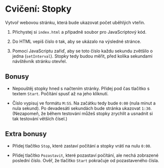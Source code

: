 # Cvičení: Stopky

Vytvoř webovou stránku, která bude ukazovat počet uběhlých vteřin.

1. Přichystej si `index.html` a případně soubor pro JavaScriptový kód.

1. Do HTML vepiš číslo `0` tak, aby se ukázalo na výsledné stránce.

1. Pomocí JavaScriptu zařiď, aby se toto číslo každu sekundu zvětšilo o jedna (`setInterval`). Stopky tedy budou měřit, před kolika sekundami návštěvník stránku otevřel.

## Bonusy

- Nepouštěj stopky hned s načtením stránky. Přidej pod čas tlačítko s textem `Start`. Počítání spusť až na jeho kliknutí.

- Číslo vypisuj ve formátu `M:SS`. Na začátku tedy bude `0:00` (nula minut a nula sekund). Po devadesáti sekundách bude stránka ukazovat `1:30`. (Nezapomeň, že během testování můžeš stopky zrychlit a usnadnit si tak testování větších čísel.)

## Extra bonusy

- Přidej tlačítko `Stop`, které zastaví počítání a stopky vrátí na nulu `0:00`.

- Přidej tlačítko `Pozastavit`, které pozastaví počítání, ale nechá zobrazené poslední číslo. Ověř, že tlačítko `Start` pokračuje od pozastaveného čísla.
